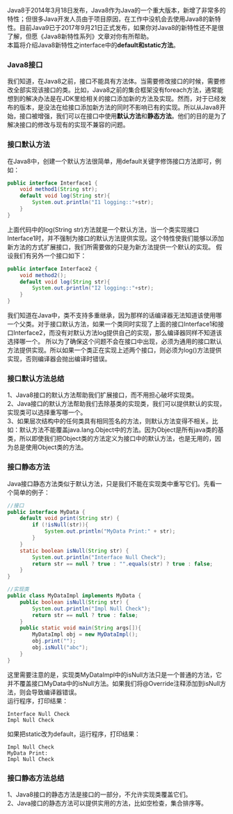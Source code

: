 Java8于2014年3月18日发布，Java8作为Java的一个重大版本，新增了非常多的特性；但很多Java开发人员由于项目原因，在工作中没机会去使用Java8的新特性。目前Java9已于2017年9月21日正式发布，如果你对Java8的新特性还不是很了解，但愿《Java8新特性系列》文章对你有所帮助。  
本篇将介绍Java8新特性之interface中的**default和static方法**。  

### **Java8接口**  

我们知道，在Java8之前，接口不能具有方法体。当需要修改接口的时候，需要修改全部实现该接口的类。比如，Java8之前的集合框架没有foreach方法，通常能想到的解决办法是在JDK里给相关的接口添加新的方法及实现。然而，对于已经发布的版本，是没法在给接口添加新方法的同时不影响已有的实现。所以从Java8开始，接口被增强，我们可以在接口中使用**默认方法**和**静态方法**。他们的目的是为了解决接口的修改与现有的实现不兼容的问题。  

### **接口默认方法**  

在Java8中，创建一个默认方法很简单，用default关键字修饰接口方法即可，例如：

```java
public interface Interface1 {
	void method1(String str);
	default void log(String str){
		System.out.println("I1 logging::"+str);
	}
}
```
上面代码中的log(String str)方法就是一个默认方法，当一个类实现接口Interface1时，并不强制为接口的默认方法提供实现。这个特性使我们能够以添加新方法的方式扩展接口，我们所需要做的只是为新方法提供一个默认的实现。
假设我们有另外一个接口如下：

```java
public interface Interface2 {
	void method2();
	default void log(String str){
		System.out.println("I2 logging::"+str);
	}
}
```
我们知道在Java中，类不支持多重继承，因为那样的话编译器无法知道该使用哪一个父类。对于接口默认方法，如果一个类同时实现了上面的接口Interface1和接口Interface2，而没有对默认方法log提供自己的实现，那么编译器同样不知道该选择哪一个。
所以为了确保这个问题不会在接口中出现，必须为通用的接口默认方法提供实现。所以如果一个类正在实现上述两个接口，则必须为log()方法提供实现，否则编译器会抛出编译时错误。
### **接口默认方法总结**   

1、Java8接口的默认方法帮助我们扩展接口，而不用担心破坏实现类。  
2、Java接口的默认方法帮助我们去除基类的实现类，我们可以提供默认的实现，实现类可以选择重写哪一个。  
3、如果层次结构中的任何类具有相同签名的方法，则默认方法变得不相关。比如：默认方法不能覆盖java.lang.Object中的方法。因为Object是所有java类的基类，所以即使我们把Object类的方法定义为接口中的默认方法，也是无用的，因为总是使用Object类的方法。  

### **接口静态方法**  
Java接口静态方法类似于默认方法，只是我们不能在实现类中重写它们。先看一个简单的例子：
```java
//接口
public interface MyData {
	default void print(String str) {
		if (!isNull(str)){ 
            System.out.println("MyData Print:" + str);
		}
	}
	static boolean isNull(String str) {
		System.out.println("Interface Null Check");
		return str == null ? true : "".equals(str) ? true : false;
	}
}
```
```java
//实现类
public class MyDataImpl implements MyData {
	public boolean isNull(String str) {
		System.out.println("Impl Null Check");
		return str == null ? true : false;
	}
	public static void main(String args[]){
		MyDataImpl obj = new MyDataImpl();
		obj.print("");
		obj.isNull("abc");
	}
}
```
这里需要注意的是，实现类MyDataImpl中的isNull方法只是一个普通的方法，它并不覆盖接口MyData中的isNull方法。如果我们将@Override注释添加到isNull方法，则会导致编译器错误。  
运行程序，打印结果：
```
Interface Null Check
Impl Null Check
```
如果把static改为default，运行程序，打印结果：
```
Impl Null Check
MyData Print:
Impl Null Check
```
### **接口静态方法总结**   
1、Java8接口的静态方法是接口的一部分，不允许实现类覆盖它们。  
2、Java接口的静态方法可以提供实用的方法，比如空检查，集合排序等。




